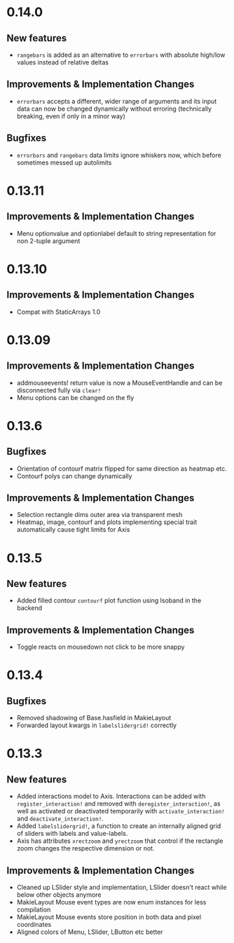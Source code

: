 # 0.14.0

## New features
 
- `rangebars` is added as an alternative to `errorbars` with absolute high/low values instead of relative deltas

## Improvements & Implementation Changes

- `errorbars` accepts a different, wider range of arguments and its input data can now be changed dynamically without erroring (technically breaking, even if only in a minor way)

## Bugfixes

- `errorbars` and `rangebars` data limits ignore whiskers now, which before sometimes messed up autolimits

# 0.13.11

## Improvements & Implementation Changes

- Menu optionvalue and optionlabel default to string representation for non 2-tuple argument

# 0.13.10

## Improvements & Implementation Changes

- Compat with StaticArrays 1.0

# 0.13.09

## Improvements & Implementation Changes

- addmouseevents! return value is now a MouseEventHandle and can be disconnected fully via `clear!`
- Menu options can be changed on the fly

# 0.13.6

## Bugfixes

- Orientation of contourf matrix flipped for same direction as heatmap etc.
- Contourf polys can change dynamically

## Improvements & Implementation Changes

- Selection rectangle dims outer area via transparent mesh
- Heatmap, image, contourf and plots implementing special trait automatically cause tight limits for Axis

# 0.13.5

## New features

- Added filled contour `contourf` plot function using Isoband in the backend

## Improvements & Implementation Changes

- Toggle reacts on mousedown not click to be more snappy

# 0.13.4

## Bugfixes

- Removed shadowing of Base.hasfield in MakieLayout
- Forwarded layout kwargs in `labelslidergrid!` correctly

# 0.13.3

## New features

- Added interactions model to Axis. Interactions can be added with `register_interaction!` and removed with `deregister_interaction!`, as well as activated or deactivated temporarily with `activate_interaction!` and `deactivate_interaction!`.
- Added `labelslidergrid!`, a function to create an internally aligned grid of sliders with labels and value-labels.
- Axis has attributes `xrectzoom` and `yrectzoom` that control if the rectangle zoom changes the respective dimension or not.

## Improvements & Implementation Changes

- Cleaned up LSlider style and implementation, LSlider doesn't react while below other objects anymore
- MakieLayout Mouse event types are now enum instances for less compilation
- MakieLayout Mouse events store position in both data and pixel coordinates
- Aligned colors of Menu, LSlider, LButton etc better
